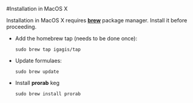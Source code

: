 #Installation in MacOS X

Installation in MacOS X requires **[brew](http://brew.sh/)** package manager. Install it before proceeding.

- Add the homebrew tap (needs to be done once):

  ```
  sudo brew tap igagis/tap
  ```

- Update formulaes:

  ```
  sudo brew update
  ```

- Install **prorab** keg

  ```
  sudo brew install prorab
  ```
